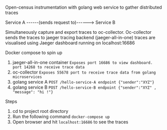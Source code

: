 Open-census instrumentation with golang web service to gather distributed traces

Service A ------(sends request to)------> Service B

Simultaneously capture and export traces to oc-collector.
Oc-collector sends the traces to jaeger tracing backend (jaeger-all-in-one)
traces are visualised using Jaeger dashboard running on localhost:16686  

Docker compose to spin up
1. jaeger-all-in-one container `Exposes port 16686 to view dashboard. port 14268 to receive trace data`
2. oc-collector `Exposes 55678 port to receive trace data from golang microservices`
3. golang service A `POST /hello-service-A endpoint {"sender":"XYZ"}`
4. golang service B `POST /hello-service-B endpoint {"sender":"XYZ" , "message": "hi !"}`

Steps
1. cd to project root directory 
2. Run the following command
   `docker-compose up`
3. Open browser and hit `localhost:16686` to see the traces 
